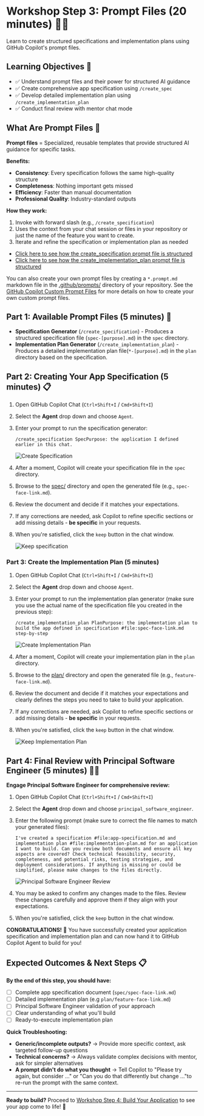# Workshop Step 3: Prompt Files (20 minutes) 📝✨

Learn to create structured specifications and implementation plans using GitHub Copilot's prompt files.

## Learning Objectives 🎯

- ✅ Understand prompt files and their power for structured AI guidance
- ✅ Create comprehensive app specification using `/create_spec`
- ✅ Develop detailed implementation plan using `/create_implementation_plan`
- ✅ Conduct final review with mentor chat mode

## What Are Prompt Files 🤔

**Prompt files** = Specialized, reusable templates that provide structured AI guidance for specific tasks.

**Benefits:**

- **Consistency**: Every specification follows the same high-quality structure
- **Completeness**: Nothing important gets missed
- **Efficiency**: Faster than manual documentation
- **Professional Quality**: Industry-standard outputs

**How they work:**

1. Invoke with forward slash (e.g., `/create_specification`)
1. Uses the context from your chat session or files in your repository or just the name of the feature you want to create.
1. Iterate and refine the specification or implementation plan as needed

- [Click here to see how the create_specification prompt file is structured](.github/prompts/create_specification.md)
- [Click here to see how the create_implementation_plan prompt file is structured](.github/prompts/create_implementation_plan.md)

You can also create your own prompt files by creating a `*.prompt.md` markdown file in the [.github/prompts/](.github/prompts/) directory of your repository. See the [GitHub Copilot Custom Prompt Files](https://code.visualstudio.com/docs/copilot/copilot-customization#_prompt-files-experimental) for more details on how to create your own custom prompt files.

## Part 1: Available Prompt Files (5 minutes) 📖

- **Specification Generator** (`/create_specification`) - Produces a structured specification file (`spec-[purpose].md`) in the `spec` directory.
- **Implementation Plan Generator** (`/create_implementation_plan`) - Produces a detailed implementation plan file(`*-[purpose].md`) in the `plan` directory based on the specification.

## Part 2: Creating Your App Specification (5 minutes) 📋

1. Open GitHub Copilot Chat (`Ctrl+Shift+I` / `Cmd+Shift+I`)
1. Select the **Agent** drop down and choose `Agent`.
1. Enter your prompt to run the specification generator:

    ```text
    /create_specification SpecPurpose: the application I defined earlier in this chat.
    ```

    ![Create Specification](images/github-copilot-create-specification.png)

1. After a moment, Copilot will create your specification file in the `spec` directory.
1. Browse to the [spec/](spec/) directory and open the generated file (e.g., `spec-face-link.md`).
1. Review the document and decide if it matches your expectations.
1. If any corrections are needed, ask Copilot to refine specific sections or add missing details - **be specific** in your requests.
1. When you're satisfied, click the `keep` button in the chat window.

    ![Keep specification](images/github-copilot-specification-keep.png)

### Part 3: Create the Implementation Plan (5 minutes)

1. Open GitHub Copilot Chat (`Ctrl+Shift+I` / `Cmd+Shift+I`)
1. Select the **Agent** drop down and choose `Agent`.
1. Enter your prompt to run the implementation plan generator (make sure you use the actual name of the specification file you created in the previous step):

    ```text
    /create_implementation_plan PlanPurpose: the implementation plan to build the app defined in specification #file:spec-face-link.md step-by-step
    ```

    ![Create Implementation Plan](images/github-copilot-create-implementation-plan.png)

1. After a moment, Copilot will create your implementation plan in the `plan` directory.
1. Browse to the [plan/](plan/) directory and open the generated file (e.g., `feature-face-link.md`).
1. Review the document and decide if it matches your expectations and clearly defines the steps you need to take to build your application.
1. If any corrections are needed, ask Copilot to refine specific sections or add missing details - **be specific** in your requests.
1. When you're satisfied, click the `keep` button in the chat window.

    ![Keep Implementation Plan](images/github-copilot-implementation-plan-keep.png)

## Part 4: Final Review with Principal Software Engineer (5 minutes) 👨‍🏫

**Engage Principal Software Engineer for comprehensive review:**

1. Open GitHub Copilot Chat (`Ctrl+Shift+I` / `Cmd+Shift+I`)
1. Select the **Agent** drop down and choose `principal_software_engineer`.
1. Enter the following prompt (make sure to correct the file names to match your generated files):

    ```text
    I've created a specification #file:app-specification.md and implementation plan #file:implementation-plan.md for an application I want to build. Can you review both documents and ensure all key aspects are covered? Check technical feasibility, security, completeness, and potential risks, testing strategies, and deployment considerations. If anything is missing or could be simplified, please make changes to the files directly.
    ```

    ![Principal Software Engineer Review](images/github-copilot-principal-software-engineer-review.png)

1. You may be asked to confirm any changes made to the files. Review these changes carefully and approve them if they align with your expectations.
1. When you're satisfied, click the `keep` button in the chat window.

**CONGRATULATIONS!** 🎉 You have successfully created your application specification and implementation plan and can now hand it to GitHub Copilot Agent to build for you!

## Expected Outcomes & Next Steps 📋

**By the end of this step, you should have:**

- [ ] Complete app specification document (`spec/spec-face-link.md`)
- [ ] Detailed implementation plan (e.g `plan/feature-face-link.md`)  
- [ ] Principal Software Engineer validation of your approach
- [ ] Clear understanding of what you'll build
- [ ] Ready-to-execute implementation plan

**Quick Troubleshooting:**

- **Generic/incomplete outputs?** → Provide more specific context, ask targeted follow-up questions
- **Technical concerns?** → Always validate complex decisions with mentor, ask for simpler alternatives
- **A prompt didn't do what you thought** → Tell Copilot to "Please try again, but consider ..." or "Can you do that differently but change ..."to re-run the prompt with the same context.

---

**Ready to build?** Proceed to [Workshop Step 4: Build Your Application](workshop-step-4-build-your-application.md) to see your app come to life! 🚀
